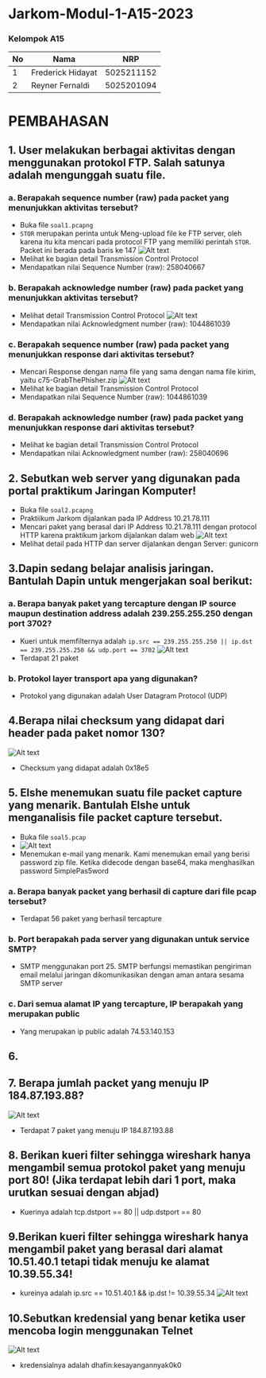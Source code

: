 # Jarkom-Modul-1-A15-2023

### Kelompok A15

| **No** | **Nama**                   | **NRP**    |
| ------ | -------------------------- | ---------- |
| 1      | Frederick Hidayat          | 5025211152 |
| 2      | Reyner Fernaldi            | 5025201094 |


# PEMBAHASAN

## 1. User melakukan berbagai aktivitas dengan menggunakan protokol FTP. Salah satunya adalah mengunggah suatu file.

### a. Berapakah sequence number (raw) pada packet yang menunjukkan aktivitas tersebut?
- Buka file ```soal1.pcapng```
- `STOR` merupakan perinta untuk Meng-upload file ke FTP server, oleh karena itu kita mencari pada protocol FTP yang memiliki perintah `STOR`. Packet ini berada pada baris ke 147
    ![Alt text](img/1a.png?raw=true "Title")
- Melihat ke bagian detail Transmission Control Protocol
- Mendapatkan nilai Sequence Number (raw): 258040667

### b. Berapakah acknowledge number (raw) pada packet yang menunjukkan aktivitas tersebut? 

- Melihat detail Transmission Control Protocol
    ![Alt text](img/1aa.png?raw=true "1a")
- Mendapatkan nilai Acknowledgment number (raw): 1044861039

### c. Berapakah sequence number (raw) pada packet yang menunjukkan response dari aktivitas tersebut?

-  Mencari Response dengan nama file yang sama dengan nama file kirim, yaitu c75-GrabThePhisher.zip
    ![Alt text](img/1c.png?raw=true "1a")
-  Melihat ke bagian detail Transmission Control Protocol
- Mendapatkan nilai Sequence Number (raw): 1044861039

### d. Berapakah acknowledge number (raw) pada packet yang menunjukkan response dari aktivitas tersebut?

-  Melihat ke bagian detail Transmission Control Protocol
- Mendapatkan nilai Acknowledgment number (raw): 258040696

## 2. Sebutkan web server yang digunakan pada portal praktikum Jaringan Komputer!
- Buka file ```soal2.pcapng```
- Praktiikum Jarkom dijalankan pada IP Address 10.21.78.111
- Mencari paket yang berasal dari IP Address 10.21.78.111 dengan protocol HTTP karena praktikum jarkom dijalankan dalam web
![Alt text](img/2.png?raw=true "1a")
- Melihat detail pada HTTP dan server dijalankan dengan Server: gunicorn

## 3.Dapin sedang belajar analisis jaringan. Bantulah Dapin untuk mengerjakan soal berikut:

### a. Berapa banyak paket yang tercapture dengan IP source maupun destination address adalah 239.255.255.250 dengan port 3702?
- Kueri untuk memfilternya adalah 
`ip.src == 239.255.255.250 || ip.dst == 239.255.255.250 && udp.port == 3702`
![Alt text](img/3.png?raw=true "1a")
- Terdapat 21 paket

### b. Protokol layer transport apa yang digunakan?
- Protokol yang digunakan adalah User Datagram Protocol (UDP)

## 4.Berapa nilai checksum yang didapat dari header pada paket nomor 130?
![Alt text](img/4.png?raw=true "1a")
- Checksum yang didapat adalah 0x18e5
## 5. Elshe menemukan suatu file packet capture yang menarik. Bantulah Elshe untuk menganalisis file packet capture tersebut.

- Buka file ```soal5.pcap```
- ![Alt text](img/5a.png?raw=true "1a")
- Menemukan e-mail yang menarik. Kami menemukan email yang berisi password zip file. Ketika didecode dengan base64, maka menghasilkan password 5implePas5word
### a. Berapa banyak packet yang berhasil di capture dari file pcap tersebut?

- Terdapat 56 paket yang berhasil tercapture

### b. Port berapakah pada server yang digunakan untuk service SMTP?

- SMTP menggunakan port 25. SMTP berfungsi memastikan pengiriman email melalui jaringan dikomunikasikan dengan aman antara sesama SMTP server

### c. Dari semua alamat IP yang tercapture, IP berapakah yang merupakan public 

- Yang merupakan ip public adalah 74.53.140.153

## 6. 


## 7. Berapa jumlah packet yang menuju IP 184.87.193.88?
![Alt text](img/7.png?raw=true "1a")
- Terdapat 7 paket yang menuju IP 184.87.193.88

## 8. Berikan kueri filter sehingga wireshark hanya mengambil semua protokol paket yang menuju port 80! (Jika terdapat lebih dari 1 port, maka urutkan sesuai dengan abjad)
- Kuerinya adalah tcp.dstport == 80 || udp.dstport == 80

## 9.Berikan kueri filter sehingga wireshark hanya mengambil paket yang berasal dari alamat 10.51.40.1 tetapi tidak menuju ke alamat 10.39.55.34!

- kureinya adalah ip.src == 10.51.40.1 && ip.dst != 10.39.55.34
    ![Alt text](img/9.png?raw=true "1a")


## 10.Sebutkan kredensial yang benar ketika user mencoba login menggunakan Telnet
![Alt text](img/10.png?raw=true "1a")
- kredensialnya adalah dhafin:kesayangannyak0k0






